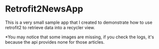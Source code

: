 # Retrofit2NewsApp
This is a very small sample app that I created to demonstrate how to use retrofit2 to retrieve data into a recycler view.

*You may notice that some images are missing, if you check the logs, it's because the api provides none for those articles.
